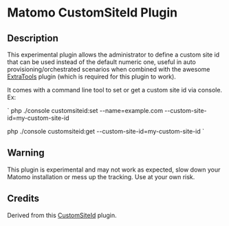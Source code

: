 # Matomo CustomSiteId Plugin

## Description

This experimental plugin allows the administrator to define a custom site id that can be used instead of the default numeric one, useful in auto provisioning/orchestrated scenarios when combined with the awesome [ExtraTools](https://github.com/digitalist-se/extratools) plugin (which is required for this plugin to work). 

It comes with a command line tool to set or get a custom site id via console. Ex:

`
php ./console customsiteid:set --name=example.com --custom-site-id=my-custom-site-id

php ./console customsiteid:get --custom-site-id=my-custom-site-id
`


## Warning

This plugin is experimental and may not work as expected, slow down your Matomo installation or mess up the tracking. Use at your own risk.

## Credits

Derived from this [CustomSiteId](https://github.com/wfreeman8/CustomSiteId/) plugin.
